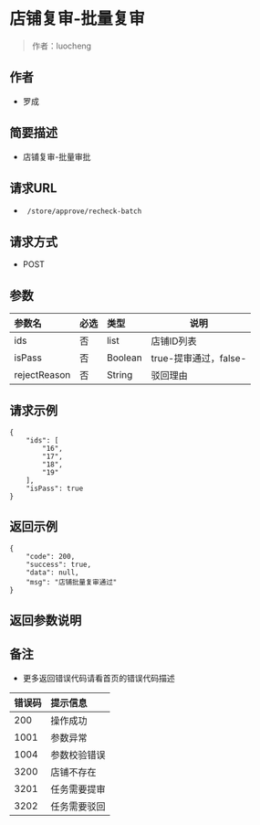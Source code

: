 # 店铺复审-批量复审

> 作者：luocheng

## 作者

- 罗成
    
## 简要描述

- 店铺复审-批量审批

## 请求URL
- ` /store/approve/recheck-batch`
  
## 请求方式
- POST 

## 参数

|参数名|必选|类型|说明|
|:----    |:---|:----- |-----   |
|ids|否  |list | 店铺ID列表    |
|isPass |否  |Boolean | true-提审通过，false-    |
|rejectReason     |否  |String | 驳回理由    |


## 请求示例

``` 
{
    "ids": [
        "16",
        "17",
        "18",
        "19"
    ],
    "isPass": true
}
```


## 返回示例 

``` 
{
    "code": 200,
    "success": true,
    "data": null,
    "msg": "店铺批量复审通过"
}
```

## 返回参数说明 

## 备注 

- 更多返回错误代码请看首页的错误代码描述

|错误码|提示信息|
|:----    |:---|
|200 |操作成功  |
|1001 |参数异常  |
|1004 |参数校验错误  |
|3200 |店铺不存在  |
|3201 |任务需要提审  |
|3202 |任务需要驳回  |